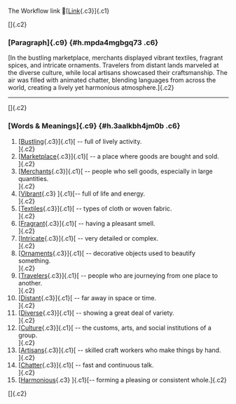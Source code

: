 The Workflow link
👏[[Link](https://www.google.com/url?q=http://www.google.com&sa=D&source=editors&ust=1758277404967629&usg=AOvVaw3ou1rvakrOhXGZyXKR_JKp){.c3}]{.c1}

[]{.c2}

### [Paragraph]{.c9} {#h.mpda4mgbgq73 .c6}

[In the bustling marketplace, merchants displayed vibrant textiles,
fragrant spices, and intricate ornaments. Travelers from distant lands
marveled at the diverse culture, while local artisans showcased their
craftsmanship. The air was filled with animated chatter, blending
languages from across the world, creating a lively yet harmonious
atmosphere.]{.c2}

------------------------------------------------------------------------

[]{.c2}

### [Words & Meanings]{.c9} {#h.3aalkbh4jm0b .c6}

1.  [[Bustling](https://www.google.com/url?q=http://www.google.com&sa=D&source=editors&ust=1758277404970597&usg=AOvVaw1zrA6CLpRD3GAnyyN0lvDs){.c3}]{.c1}[ --
    full of lively activity.\
    ]{.c2}
2.  [[Marketplace](https://www.google.com/url?q=http://www.google.com&sa=D&source=editors&ust=1758277404971352&usg=AOvVaw26kkFRVSYh89GkIh7NbO-L){.c3}]{.c1}[ --
    a place where goods are bought and sold.\
    ]{.c2}
3.  [[Merchants](https://www.google.com/url?q=http://www.google.com&sa=D&source=editors&ust=1758277404972109&usg=AOvVaw0Z1y7p_Rft2L1kBow36AJz){.c3}]{.c1}[ --
    people who sell goods, especially in large quantities.\
    ]{.c2}
4.  [[Vibrant](https://www.google.com/url?q=http://www.google.com&sa=D&source=editors&ust=1758277404972805&usg=AOvVaw2qYV2sWWw8ATboQ3s-bCLT){.c3}
    ]{.c1}[-- full of life and energy.\
    ]{.c2}
5.  [[Textiles](https://www.google.com/url?q=http://www.google.com&sa=D&source=editors&ust=1758277404973361&usg=AOvVaw2xsciOI_1Ci_lQhGQGZ85S){.c3}]{.c1}[ --
    types of cloth or woven fabric.\
    ]{.c2}
6.  [[Fragrant](https://www.google.com/url?q=http://www.google.com&sa=D&source=editors&ust=1758277404973963&usg=AOvVaw0C8vT5BCa2BCIDOJ_BsTJ7){.c3}]{.c1}[ --
    having a pleasant smell.\
    ]{.c2}
7.  [[Intricate](https://www.google.com/url?q=http://www.google.com&sa=D&source=editors&ust=1758277404974578&usg=AOvVaw2TBIvhpr1STIV5gEmf1g8D){.c3}]{.c1}[ --
    very detailed or complex.\
    ]{.c2}
8.  [[Ornaments](https://www.google.com/url?q=http://www.google.com&sa=D&source=editors&ust=1758277404975214&usg=AOvVaw22GuPXrE7fdz_fHbfkJFh4){.c3}]{.c1}[ --
    decorative objects used to beautify something.\
    ]{.c2}
9.  [[Travelers](https://www.google.com/url?q=http://www.google.com&sa=D&source=editors&ust=1758277404975924&usg=AOvVaw00Z-lJHEaCQh1qjV_YKnFn){.c3}]{.c1}[ --
    people who are journeying from one place to another.\
    ]{.c2}
10. [[Distant](https://www.google.com/url?q=http://www.google.com&sa=D&source=editors&ust=1758277404976657&usg=AOvVaw3caQ5IyvQIfXyVHdYYQbGP){.c3}]{.c1}[ --
    far away in space or time.\
    ]{.c2}
11. [[Diverse](https://www.google.com/url?q=http://www.google.com&sa=D&source=editors&ust=1758277404977269&usg=AOvVaw078LfXPMZ3wdj5mfEDk5tm){.c3}]{.c1}[ --
    showing a great deal of variety.\
    ]{.c2}
12. [[Culture](https://www.google.com/url?q=http://www.google.com&sa=D&source=editors&ust=1758277404977852&usg=AOvVaw2lx_2zuot8HxfTcw6CKzgg){.c3}]{.c1}[ --
    the customs, arts, and social institutions of a group.\
    ]{.c2}
13. [[Artisans](https://www.google.com/url?q=http://www.google.com&sa=D&source=editors&ust=1758277404978504&usg=AOvVaw2j0zBebCgX6EG-m6KxmI2e){.c3}]{.c1}[ --
    skilled craft workers who make things by hand.\
    ]{.c2}
14. [[Chatter](https://www.google.com/url?q=http://www.google.com&sa=D&source=editors&ust=1758277404979152&usg=AOvVaw0ZPVdi-f1tOcAQQcsxQ9LG){.c3}]{.c1}[ --
    fast and continuous talk.\
    ]{.c2}
15. [[Harmonious](https://www.google.com/url?q=http://www.google.com&sa=D&source=editors&ust=1758277404979664&usg=AOvVaw0g072Mp8idC_F9lGoCDb3A){.c3}
    ]{.c1}[-- forming a pleasing or consistent whole.]{.c2}

[]{.c2}
